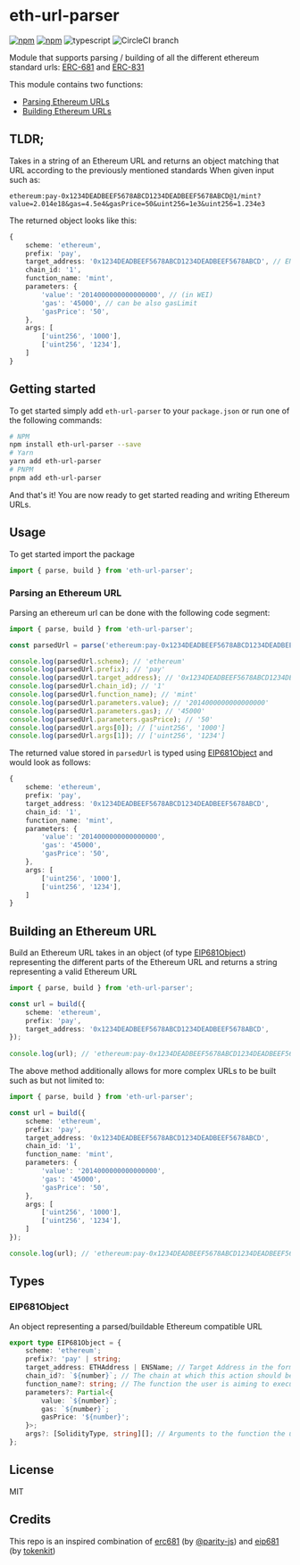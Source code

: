 # eth-url-parser

[![npm](https://img.shields.io/npm/v/eth-url-parser.svg)](https://npmjs.com/package/eth-url-parser) [![npm](https://img.shields.io/npm/dm/eth-url-parser.svg)](https://npmjs.com/package/eth-url-parser) ![typescript](https://shields.io/badge/TypeScript-3178C6?logo=TypeScript&logoColor=FFF) ![CircleCI branch](https://img.shields.io/circleci/project/github/brunobar79/eth-url-parser/master.svg)

Module that supports parsing / building of all the different ethereum standard urls: [ERC-681](https://eips.ethereum.org/EIPS/eip-681) and [ERC-831](https://eips.ethereum.org/EIPS/eip-831)

This module contains two functions:

- [Parsing Ethereum URLs](#parsing-an-ethereum-url)
- [Building Ethereum URLs](#building-an-ethereum-url)

## TLDR;

Takes in a string of an Ethereum URL and returns an object matching that URL according to the previously mentioned standards
When given input such as:

```url
ethereum:pay-0x1234DEADBEEF5678ABCD1234DEADBEEF5678ABCD@1/mint?value=2.014e18&gas=4.5e4&gasPrice=50&uint256=1e3&uint256=1.234e3
```

The returned object looks like this:

```typescript
{
    scheme: 'ethereum',
    prefix: 'pay',
    target_address: '0x1234DEADBEEF5678ABCD1234DEADBEEF5678ABCD', // ENS names are also supported!
    chain_id: '1',
    function_name: 'mint',
    parameters: {
        'value': '2014000000000000000', // (in WEI)
        'gas': '45000', // can be also gasLimit
        'gasPrice': '50',
    },
    args: [
        ['uint256', '1000'],
        ['uint256', '1234'],
    ]
}
```

## Getting started

To get started simply add `eth-url-parser` to your `package.json` or run one of the following commands:

```sh
# NPM
npm install eth-url-parser --save
# Yarn
yarn add eth-url-parser
# PNPM
pnpm add eth-url-parser
```

And that's it! You are now ready to get started reading and writing Ethereum URLs.

## Usage

To get started import the package

```typescript
import { parse, build } from 'eth-url-parser';
```

### Parsing an Ethereum URL

Parsing an ethereum url can be done with the following code segment:

```typescript
import { parse, build } from 'eth-url-parser';

const parsedUrl = parse('ethereum:pay-0x1234DEADBEEF5678ABCD1234DEADBEEF5678ABCD@1/mint?value=2.014e18&gas=4.5e4&gasPrice=50&uint256=1e3&uint256=1.234e3');

console.log(parsedUrl.scheme); // 'ethereum'
console.log(parsedUrl.prefix); // 'pay'
console.log(parsedUrl.target_address); // '0x1234DEADBEEF5678ABCD1234DEADBEEF5678ABCD'
console.log(parsedUrl.chain_id); // '1'
console.log(parsedUrl.function_name); // 'mint'
console.log(parsedUrl.parameters.value); // '2014000000000000000'
console.log(parsedUrl.parameters.gas); // '45000'
console.log(parsedUrl.parameters.gasPrice); // '50'
console.log(parsedUrl.args[0]); // ['uint256', '1000']
console.log(parsedUrl.args[1]); // ['uint256', '1234']
```

The returned value stored in `parsedUrl` is typed using [EIP681Object](#eip681object) and would look as follows:

```typescript
{
    scheme: 'ethereum',
    prefix: 'pay',
    target_address: '0x1234DEADBEEF5678ABCD1234DEADBEEF5678ABCD',
    chain_id: '1',
    function_name: 'mint',
    parameters: {
        'value': '2014000000000000000',
        'gas': '45000',
        'gasPrice': '50',
    },
    args: [
        ['uint256', '1000'],
        ['uint256', '1234'],
    ]
}
```

## Building an Ethereum URL

Build an Ethereum URL takes in an object (of type [EIP681Object](#eip681object)) representing the different parts of the Ethereum URL and returns a string representing a valid Ethereum URL

```typescript
import { parse, build } from 'eth-url-parser';

const url = build({
    scheme: 'ethereum',
    prefix: 'pay',
    target_address: '0x1234DEADBEEF5678ABCD1234DEADBEEF5678ABCD',
});
            
console.log(url); // 'ethereum:pay-0x1234DEADBEEF5678ABCD1234DEADBEEF5678ABCD'
```

The above method additionally allows for more complex URLs to be built such as but not limited to:

```typescript
import { parse, build } from 'eth-url-parser';

const url = build({
    scheme: 'ethereum',
    prefix: 'pay',
    target_address: '0x1234DEADBEEF5678ABCD1234DEADBEEF5678ABCD',
    chain_id: '1',
    function_name: 'mint',
    parameters: {
        'value': '2014000000000000000',
        'gas': '45000',
        'gasPrice': '50',
    },
    args: [
        ['uint256', '1000'],
        ['uint256', '1234'],
    ]
});

console.log(url); // 'ethereum:pay-0x1234DEADBEEF5678ABCD1234DEADBEEF5678ABCD@1/mint?value=2.014e18&gas=4.5e4&gasPrice=50&uint256=1e3&uint256=1.234e3'
```

## Types

### EIP681Object

An object representing a parsed/buildable Ethereum compatible URL

```typescript
export type EIP681Object = {
    scheme: 'ethereum';
    prefix?: 'pay' | string;
    target_address: ETHAddress | ENSName; // Target Address in the format `0x1234DEADBEEF5678ABCD1234DEADBEEF5678ABCD` or `doge-to-the-moon.eth`
    chain_id?: `${number}`; // The chain at which this action should be performed
    function_name?: string; // The function the user is aiming to execute
    parameters?: Partial<{
        value: `${number}`;
        gas: `${number}`;
        gasPrice: '${number}';
    }>;
    args?: [SolidityType, string][]; // Arguments to the function the user wishes to execute
};
```

## License

MIT

## Credits

This repo is an inspired combination of [erc681](https://github.com/parity-js/erc681) (by [@parity-js](https://github.com/parity-js)) and [eip681](https://github.com/tokenkit/eip681/) (by [tokenkit](https://github.com/tokenkit))
